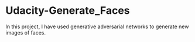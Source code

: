 # Udacity-Generate_Faces
In this project, I have used generative adversarial networks to generate new images of faces.

